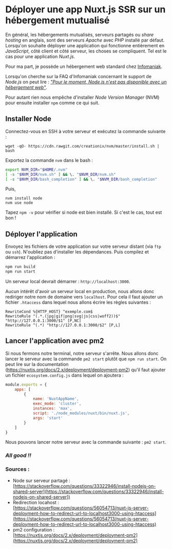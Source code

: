 # Déployer une app Nuxt.js SSR sur un hébergement mutualisé

En général, les hébergements mutualisés, serveurs partagés ou _share hosting_ en anglais, sont des serveurs _Apache_ avec _PHP_ installé par défaut. Lorsqu'on souhaite déployer une application qui fonctionne entièrement en _JavaScript_, côté client et côté serveur, les choses se compliquent. Tel est le cas pour une application _Nuxt.js_.

Pour ma part, je possède un hébergement web standard chez [Infomaniak](https://infomaniak.com).

Lorsqu'on cherche sur la FAQ d'Infomaniak concernant le support de _Node.js_ on peut lire : [_"Pour le moment, Node.js n'est pas disponible avec un hébergement web"_](https://www.infomaniak.com/fr/support/faq/2052/support-de-nodejs).

Pour autant rien nous empêche d'installer _Node Version Manager_ (NVM) pour ensuite installer `npm` comme ce qui suit.

## Installer Node
Connectez-vous en SSH à votre serveur et exécutez la commande suivante :

```
wget -qO- https://cdn.rawgit.com/creationix/nvm/master/install.sh | bash
```

Exportez la commande `nvm` dans le bash :

```bash
export NVM_DIR="$HOME/.nvm"
[ -s "$NVM_DIR/nvm.sh" ] && \. "$NVM_DIR/nvm.sh"
[ -s "$NVM_DIR/bash_completion" ] && \. "$NVM_DIR/bash_completion"
```

Puis,

```
nvm install node
nvm use node
```

Tapez `npm -v` pour vérifier si node est bien installé. Si c'est le cas, tout est bon !

## Déployer l'application
Envoyez les fichiers de votre application sur votre serveur distant (via `ftp` ou `ssh`). N'oubliez pas d'installer les dépendances. Puis compilez et démarrez l'application :
```bash
npm run build
npm run start
```
Un serveur local devrait démarrer : `http://localhost:3000`.

Aucun intérêt d'avoir un serveur local en production, nous allons donc rediriger notre nom de domaine vers `localhost`. Pour cela il faut ajouter un fichier `.htaccess` dans lequel nous allons écrire les règles suivantes :

```htaccess
RewriteCond %{HTTP_HOST} ^exemple.com$
RewriteRule "(.*.(jpg|gif|png|svg|js|css|woff2))$" "http://127.0.0.1:3000/$1" [P,NC]
RewriteRule ^(.*) "http://127.0.0.1:3000/$2" [P,L]
```

## Lancer l'application avec pm2
Si nous fermons notre terminal, notre serveur s'arrête. Nous allons donc lancer le serveur avec la commande `pm2 start` plutôt que `npm run start`. On peut lire sur la documentation (https://nuxtjs.org/docs/2.x/deployment/deployment-pm2) qu'il faut ajouter un fichier `ecosystem.config.js` dans lequel on ajoutera :

```js
module.exports = {
    apps: [
        {
            name: 'NuxtAppName',
            exec_mode: 'cluster',
            instances: 'max',
            script: './node_modules/nuxt/bin/nuxt.js',
            args: 'start'
        }
    ]
}
```

Nous pouvons lancer notre serveur avec la commande suivante : `pm2 start`.

### _All good !!_

### Sources :
- Node sur serveur partagé : [https://stackoverflow.com/questions/33322946/install-nodejs-on-shared-server](https://stackoverflow.com/questions/33322946/install-nodejs-on-shared-server])
- Redirection locahost : [https://stackoverflow.com/questions/56054713/nuxt-js-server-deployment-how-to-redirect-url-to-localhost3000-using-htaccess](https://stackoverflow.com/questions/56054713/nuxt-js-server-deployment-how-to-redirect-url-to-localhost3000-using-htaccess)
- pm2 configuration : [https://nuxtjs.org/docs/2.x/deployment/deployment-pm2](https://nuxtjs.org/docs/2.x/deployment/deployment-pm2)
